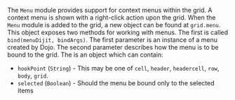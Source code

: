 The `Menu` module provides support for context menus within the grid.  A context menu is shown with a right-click action upon the grid.  When the `Menu` module is added to the grid, a new object can be found at `grid.menu`.  This object exposes two methods for working with menus.
The first is called `bind(menuDijit, bindArgs)`.  The first parameter is an instance of a menu created by Dojo.  The second parameter describes how the menu is to be bound to the grid.  The is an object which can contain:
* `hookPoint` (`String`) - This may be one of `cell`, `header`, `headercell`, `row`, `body`, `grid`.
* `selected` (`Boolean`) - Should the menu be bound only to the selected items